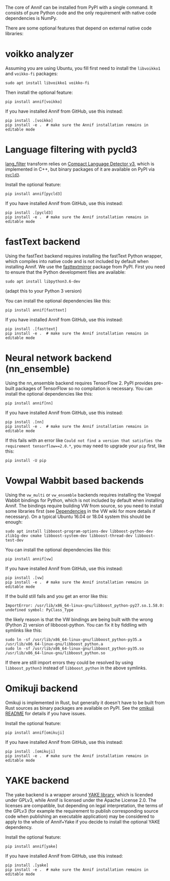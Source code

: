 The core of Annif can be installed from PyPI with a single command. It consists of pure Python code and the only requirement with native code dependencies is NumPy.

There are some optional features that depend on external native code libraries:

# voikko analyzer

Assuming you are using Ubuntu, you fill first need to install the `libvoikko1` and `voikko-fi` packages:

    sudo apt install libvoikko1 voikko-fi

Then install the optional feature:

    pip install annif[voikko]

If you have installed Annif from GitHub, use this instead:

    pip install .[voikko]
    pip install -e .  # make sure the Annif installation remains in editable mode

# Language filtering with pycld3

[lang_filter](https://github.com/NatLibFi/Annif/wiki/Transforms#filter_lang-transform) transform relies on [Compact Language Detector v3](https://github.com/google/cld3), which is implemented in C++, but binary packages of it are available on PyPI via [`pycld3`](https://pypi.org/project/pycld3/).

Install the optional feature:

    pip install annif[pycld3]

If you have installed Annif from GitHub, use this instead:

    pip install .[pycld3]
    pip install -e .  # make sure the Annif installation remains in editable mode

# fastText backend

Using the fastText backend requires installing the fastText Python wrapper, which compiles into native code and is not included by default when installing Annif. We use the [fasttextmirror](https://pypi.org/project/fasttextmirror/) package from PyPI. First you need to ensure that the Python development files are available:

    sudo apt install libpython3.6-dev

(adapt this to your Python 3 version)

You can install the optional dependencies like this:

    pip install annif[fasttext]

If you have installed Annif from GitHub, use this instead:

    pip install .[fasttext]
    pip install -e .  # make sure the Annif installation remains in editable mode

# Neural network backend (nn_ensemble)

Using the nn_ensemble backend requires TensorFlow 2. PyPI provides pre-built packages of TensorFlow so no compilation is necessary. You can install the optional dependencies like this:

    pip install annif[nn]

If you have installed Annif from GitHub, use this instead:

    pip install .[nn]
    pip install -e .  # make sure the Annif installation remains in editable mode

If this fails with an error like `Could not find a version that satisfies the requirement tensorflow==2.0.*`, you may need to upgrade your `pip` first, like this:

    pip install -U pip

# Vowpal Wabbit based backends

Using the `vw_multi` or `vw_ensemble` backends requires installing the Vowpal Wabbit bindings for Python, which is not included by default when installing Annif. The bindings require building VW from source, so you need to install some libraries first (see [Dependencies](https://github.com/VowpalWabbit/vowpal_wabbit/wiki/Dependencies) in the VW wiki for more details if necessary). On a typical Ubuntu 16.04 or 18.04 system this should be enough:

    sudo apt install libboost-program-options-dev libboost-python-dev zlib1g-dev cmake libboost-system-dev libboost-thread-dev libboost-test-dev

You can install the optional dependencies like this:

    pip install annif[vw]

If you have installed Annif from GitHub, use this instead:

    pip install .[vw]
    pip install -e .  # make sure the Annif installation remains in editable mode

If the build still fails and you get an error like this:

    ImportError: /usr/lib/x86_64-linux-gnu/libboost_python-py27.so.1.58.0: undefined symbol: PyClass_Type

the likely reason is that the VW bindings are being built with the wrong (Python 2) version of libboost-python. You can fix it by fiddling with symlinks like this:

    sudo ln -sf /usr/lib/x86_64-linux-gnu/libboost_python-py35.a /usr/lib/x86_64-linux-gnu/libboost_python.a
    sudo ln -sf /usr/lib/x86_64-linux-gnu/libboost_python-py35.so /usr/lib/x86_64-linux-gnu/libboost_python.so

If there are still import errors they could be resolved by using `libboost_python3` instead of `libboost_python` in the above symlinks.

# Omikuji backend

Omikuji is implemented in Rust, but generally it doesn't have to be built from Rust sources as binary packages are available on PyPI. See the [omikuji README](https://github.com/tomtung/omikuji#python-binding) for details if you have issues.

Install the optional feature:

    pip install annif[omikuji]

If you have installed Annif from GitHub, use this instead:

    pip install .[omikuji]
    pip install -e .  # make sure the Annif installation remains in editable mode

# YAKE backend

The yake backend is a wrapper around [YAKE library](https://github.com/LIAAD/yake), which is licended under GPLv3, while Annif is licensed under the Apache License 2.0. The licenses are compatible, but depending on legal interpretation, the terms of the GPLv3 (for example the requirement to publish corresponding source code when publishing an executable application) may be considered to apply to the whole of Annif+Yake if you decide to install the optional YAKE dependency.

Install the optional feature:

    pip install annif[yake]

If you have installed Annif from GitHub, use this instead:

    pip install .[yake]
    pip install -e .  # make sure the Annif installation remains in editable mode